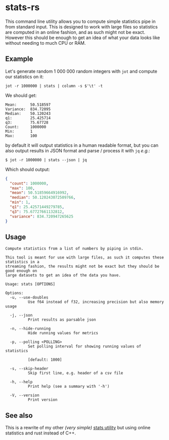 # stats-rs
This command line utility allows you to compute simple statistics pipe in from standard input. 
This is designed to work with large files so statistics are computed in an online fashion, and as such might not be
exact. However this should be enough to get an idea of what your data looks like without needing to much CPU or RAM. 


## Example
Let's generate random 1 000 000 random integers with `jot` and compute our statistics on it: 

```shell
jot -r 1000000 | stats | column -s $'\t' -t
```

We should get: 
```
Mean:      50.518597
Variance:  834.72095
Median:    50.120243
q1:        25.425714
q3:        75.67728
Count:     1000000
Min:       1
Max:       100
```

by default it will output statistics in a human readable format, but you can also 
output results in JSON format and parse / process it with `jq` *e.g.*: 
```shell
$ jot -r 1000000 | stats --json | jq
```
Which should output: 
```json
{
  "count": 1000000,
  "max": 100,
  "mean": 50.51859664916992,
  "median": 50.120243072509766,
  "min": 1,
  "q1": 25.42571449279785,
  "q3": 75.67727661132812,
  "variance": 834.720947265625
}
```

## Usage
```
Compute statistics from a list of numbers by piping in stdin.

This tool is meant for use with large files, as such it computes these statistics in a
streaming fashion, the results might not be exact but they should be good enough on 
large datasets to get an idea of the data you have.

Usage: stats [OPTIONS]

Options:
  -u, --use-doubles
          Use f64 instead of f32, increasing precision but also memory usage

  -j, --json
          Print results as parsable json

  -n, --hide-running
          Hide running values for metrics

  -p, --polling <POLLING>
          Set polling interval for showing running values of statistics

          [default: 1000]

  -s, --skip-header
          Skip first line, e.g. header of a csv file

  -h, --help
          Print help (see a summary with '-h')

  -V, --version
          Print version
```

## See also
This is a rewrite of my other *(very simple)* [stats utility](https://github.com/lucblassel/stats) but using online statistics and rust instead of C++. 